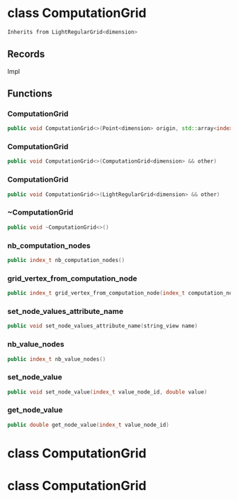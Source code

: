 # class ComputationGrid

```cpp
Inherits from LightRegularGrid<dimension>
```

## Records

Impl

## Functions

### ComputationGrid

```cpp
public void ComputationGrid<>(Point<dimension> origin, std::array<index_t, dimension> cells_number, std::array<double, dimension> cells_length)
```

### ComputationGrid

```cpp
public void ComputationGrid<>(ComputationGrid<dimension> && other)
```

### ComputationGrid

```cpp
public void ComputationGrid<>(LightRegularGrid<dimension> && other)
```

### ~ComputationGrid

```cpp
public void ~ComputationGrid<>()
```

### nb_computation_nodes

```cpp
public index_t nb_computation_nodes()
```

### grid_vertex_from_computation_node

```cpp
public index_t grid_vertex_from_computation_node(index_t computation_node)
```

### set_node_values_attribute_name

```cpp
public void set_node_values_attribute_name(string_view name)
```

### nb_value_nodes

```cpp
public index_t nb_value_nodes()
```

### set_node_value

```cpp
public void set_node_value(index_t value_node_id, double value)
```

### get_node_value

```cpp
public double get_node_value(index_t value_node_id)
```

# class ComputationGrid

# class ComputationGrid
